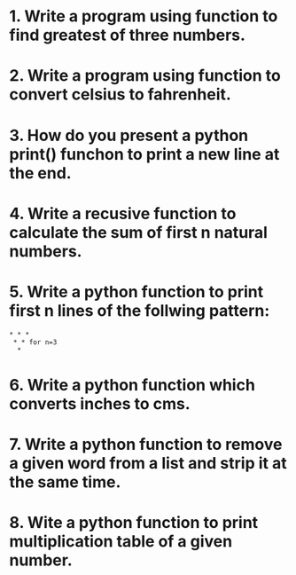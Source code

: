 # 1. Write a program using function to find greatest of three numbers. 
# 2. Write a program using function to convert celsius to fahrenheit. 
# 3. How do you present a python print() funchon to print a new line at the end.
# 4. Write a recusive function to calculate the sum of first n natural numbers.
# 5. Write a python function to print first n lines of the follwing pattern:
    * * *
     * * for n=3
      *
# 6. Write a python function which converts inches to cms.
# 7. Write a python function to remove a given word from a list and strip it at the same time.
# 8. Wite a python function to print multiplication table of a given number.